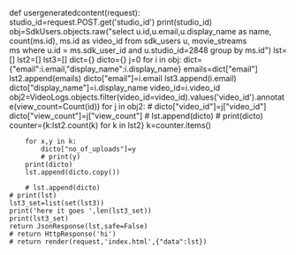
def usergeneratedcontent(request):
    studio_id=request.POST.get('studio_id')
    print(studio_id)
    obj=SdkUsers.objects.raw("select u.id,u.email,u.display_name as name,\
         count(ms.id), ms.id as video_id from sdk_users u, movie_streams\
          ms where u.id = ms.sdk_user_id and u.studio_id=2848 group by ms.id")
    lst=[]
    lst2=[]
    lst3=[]
    dict={}
    dicto={}
    j=0
    for i in obj:
        dict={"email":i.email,"display_name":i.display_name}
        emails=dict["email"]
        lst2.append(emails)
        dicto["email"]=i.email
        lst3.append(i.email)
        dicto["display_name"]=i.display_name
        video_id=i.video_id
        obj2=VideoLogs.objects.filter(video_id=video_id).values('video_id').annotate(view_count=Count(id))
        for j in obj2:
            # dicto["video_id"]=j["video_id"]
            dicto["view_count"]=j["view_count"]
            # lst.append(dicto)
        # print(dicto)
        counter={k:lst2.count(k) for k in lst2}
        k=counter.items()

        for x,y in k:
            dicto["no_of_uploads"]=y
            # print(y)
        print(dicto)
        lst.append(dicto.copy())

        # lst.append(dicto)
    # print(lst)
    lst3_set=list(set(lst3))
    print('here it goes ',len(lst3_set))
    print(lst3_set)
    return JsonResponse(lst,safe=False)
    # return HttpResponse('hi')
    # return render(request,'index.html',{"data":lst})


